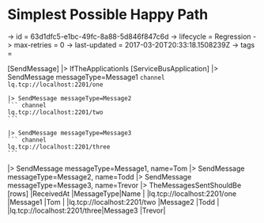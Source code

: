 # Simplest Possible Happy Path

-> id = 63d1dfc5-e1bc-49fc-8a88-5d846f847c6d
-> lifecycle = Regression
-> max-retries = 0
-> last-updated = 2017-03-20T20:33:18.1508239Z
-> tags = 

[SendMessage]
|> IfTheApplicationIs
    [ServiceBusApplication]
    |> SendMessage messageType=Message1
    ``` channel
    lq.tcp://localhost:2201/one
    ```

    |> SendMessage messageType=Message2
    ``` channel
    lq.tcp://localhost:2201/two
    ```

    |> SendMessage messageType=Message3
    ``` channel
    lq.tcp://localhost:2201/three
    ```


|> SendMessage messageType=Message1, name=Tom
|> SendMessage messageType=Message2, name=Todd
|> SendMessage messageType=Message3, name=Trevor
|> TheMessagesSentShouldBe
    [rows]
    |ReceivedAt                   |MessageType|Name  |
    |lq.tcp://localhost:2201/one  |Message1   |Tom   |
    |lq.tcp://localhost:2201/two  |Message2   |Todd  |
    |lq.tcp://localhost:2201/three|Message3   |Trevor|

~~~
